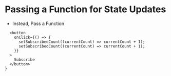 # Passing a Function for State Updates

* Instead, Pass a Function
```
  <button
    onClick={() => {
      setSubscribedCount((currentCount) => currentCount + 1);
      setSubscribedCount((currentCount) => currentCount + 1);
    }}
  >
    Subscribe
  </button>
}
```